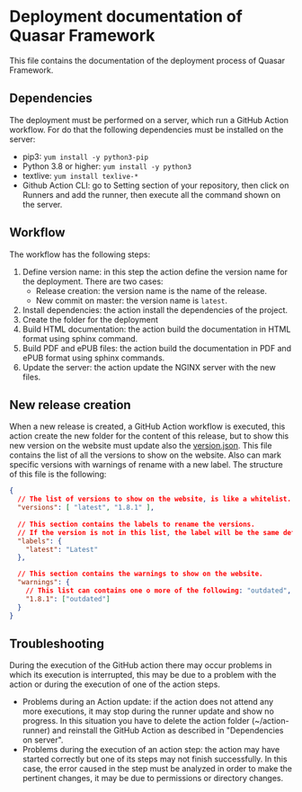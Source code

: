 # Deployment documentation of Quasar Framework

This file contains the documentation of the deployment process of Quasar Framework.

## Dependencies

The deployment must be performed on a server, which run a GitHub Action workflow. For do that the following dependencies must be installed on the server:

- pip3: `yum install -y python3-pip`
- Python 3.8 or higher: `yum install -y python3`
- textlive: `yum install texlive-*`
- Github Action CLI: go to Setting section of your repository, then click on Runners and add the runner, then execute all the command shown on the server.

## Workflow

The workflow has the following steps:

1. Define version name: in this step the action define the version name for the deployment. There are two cases:
   - Release creation: the version name is the name of the release.
   - New commit on master: the version name is `latest`.
2. Install dependencies: the action install the dependencies of the project.
3. Create the folder for the deployment
4. Build HTML documentation: the action build the documentation in HTML format using sphinx command.
5. Build PDF and ePUB files: the action build the documentation in PDF and ePUB format using sphinx commands.
6. Update the server: the action update the NGINX server with the new files.

## New release creation

When a new release is created, a GitHub Action workflow is executed, this action create the new folder for the content of this release, but to show this new version on the website must update also the [version.json](./source/_static/versions.json). This file contains the list of all the versions to show on the website. Also can mark specific versions with warnings of rename with a new label. The structure of this file is the following:

```json
{ 
  // The list of versions to show on the website, is like a whitelist.
  "versions": [ "latest", "1.8.1" ],
  
  // This section contains the labels to rename the versions.
  // If the version is not in this list, the label will be the same defined on "versions" list below
  "labels": {
    "latest": "Latest"
  },

  // This section contains the warnings to show on the website.
  "warnings": {
    // This list can contains one o more of the following: "outdated", "unreleased" and "prereleased".
    "1.8.1": ["outdated"]
  }
}
```

## Troubleshooting

During the execution of the GitHub action there may occur problems in which its execution is interrupted, this may be due to a problem with the action or during the execution of one of the action steps.


- Problems during an Action update: if the action does not attend any more executions, it may stop during the runner update and show no progress. In this situation you have to delete the action folder (~/action-runner) and reinstall the GitHub Action as described in "Dependencies on server".
- Problems during the execution of an action step: the action may have started correctly but one of its steps may not finish successfully. In this case, the error caused in the step must be analyzed in order to make the pertinent changes, it may be due to permissions or directory changes.

